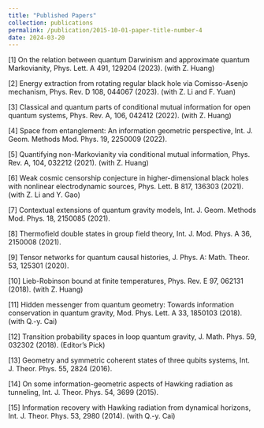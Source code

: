 ```yaml
---
title: "Published Papers"
collection: publications
permalink: /publication/2015-10-01-paper-title-number-4
date: 2024-03-20
---
```


 [1] On the relation between quantum Darwinism and approximate quantum Markovianity, Phys. Lett. A 491, 129204 (2023). (with Z. Huang)
 
 [2] Energy extraction from rotating regular black hole via Comisso-Asenjo mechanism, Phys. Rev. D 108, 044067 (2023). (with Z. Li and F. Yuan)
 
 [3] Classical and quantum parts of conditional mutual information for open quantum systems, Phys. Rev. A, 106, 042412 (2022). (with Z. Huang)
 
 [4] Space from entanglement: An information geometric perspective, Int. J. Geom. Methods Mod. Phys. 19, 2250009 (2022).
 
[5]  Quantifying non-Markovianity via conditional mutual information, Phys. Rev. A, 104, 032212 (2021). (with Z. Huang)

[6] Weak cosmic censorship conjecture in higher-dimensional black holes with nonlinear electrodynamic sources, Phys. Lett. B 817,
136303 (2021). (with Z. Li and Y. Gao)

[7] Contextual extensions of quantum gravity models, Int. J. Geom. Methods Mod. Phys. 18, 2150085 (2021).

[8] Thermofield double states in group field theory, Int. J. Mod. Phys. A 36, 2150008 (2021).

[9] Tensor networks for quantum causal histories, J. Phys. A: Math. Theor. 53, 125301 (2020).

[10] Lieb-Robinson bound at finite temperatures, Phys. Rev. E 97, 062131 (2018). (with Z. Huang)

[11] Hidden messenger from quantum geometry: Towards information conservation in quantum gravity, Mod. Phys. Lett. A 33, 1850103 (2018). (with Q.-y. Cai)

[12] Transition probability spaces in loop quantum gravity, J. Math. Phys. 59, 032302 (2018). (Editor’s Pick)

[13] Geometry and symmetric coherent states of three qubits systems, Int. J. Theor. Phys. 55, 2824 (2016).

[14] On some information-geometric aspects of Hawking radiation as tunneling, Int. J. Theor. Phys. 54, 3699 (2015).

[15] Information recovery with Hawking radiation from dynamical horizons, Int. J. Theor. Phys. 53, 2980 (2014). (with Q.-y. Cai)
